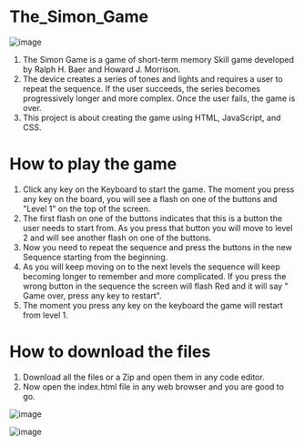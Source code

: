 # The_Simon_Game
![image](https://github.com/gautam899/The_Simon_Game/assets/124019261/68c4ae7b-9cec-4329-a04a-a719d55905d3)

1. The Simon Game is a game of short-term memory Skill game developed by Ralph H. Baer and Howard J. Morrison.
2. The device creates a series of tones and lights and requires a user to repeat the sequence. If the user succeeds, the series becomes progressively longer and more complex. Once the user fails, the game is over.
3. This project is about creating the game using HTML, JavaScript, and CSS. 

# How to play the game
1. Click any key on the Keyboard to start the game. The moment you press any key on the board, you will see a flash on one of the buttons and "Level 1" on the top of the screen.
2. The first flash on one of the buttons indicates that this is a button the user needs to start from. As you press that button you will move to level 2 and will see another flash on one of the buttons.
3. Now you need to repeat the sequence and press the buttons in the new Sequence starting from the beginning.
4. As you will keep moving on to the next levels the sequence will keep becoming longer to remember and more complicated. If you press the wrong button in the sequence the screen will flash Red and it will say " Game over, press any key to restart".
5. The moment you press any key on the keyboard the game will restart from level 1.

# How to download the files
1. Download all the files or a Zip and open them in any code editor.
2. Now open the index.html file in any web browser and you are good to go.

![image](https://github.com/gautam899/The_Simon_Game/assets/124019261/49984498-b50b-4eb0-99ba-cdc5ee6abb57)

![image](https://github.com/gautam899/The_Simon_Game/assets/124019261/77c236b5-44f0-4c84-bf03-129a71e9973e)


